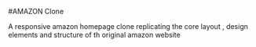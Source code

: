#AMAZON Clone 

A responsive amazon homepage clone replicating the core layout , design elements  and structure of th original amazon website
